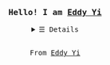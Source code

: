 <h3 align="center"><samp>Hello! I am <b><a rel="nofollow noopener noreferrer" target="_blank" href="https://www.eddyyi.dev/">Eddy Yi</a></b></samp></h3>
<details align="center">
   <summary> <samp>&#9776; Details</samp></summary>
   <p align="center"><br>
      <h4>🌏 &nbsp; &nbsp;Find me around the web </h4>
      <p>My personal website <a target="_blank" href="https://www.eddyyi.dev/">eddyyi.dev</a></p>
      <p>Sharing updates on <a target="_blank" href="https://www.linkedin.com/in/eddy-yi-99a4221b7">LinkedIn</a></p>
      <a href="https://github.com/superywan?tab=repositories" target="_blank"><img alt="Code" src="https://img.shields.io/badge/-code-000000?style=flat-square&logo=Plex&logoColor=white"></a>
      <a href="https://github.com/superywan?tab=repositories&language=javascript" target="_blank"><img alt="Javascript" src="https://img.shields.io/badge/-Javascript-f1e05a?style=flat-square&logo=Javascript&logoColor=white"></a>
      <a href="https://github.com/superywan?tab=repositories&language=java" target="_blank"><img alt="Java" src="https://img.shields.io/badge/-Java-b07219?style=flat-square&logo=Java&logoColor=white"></a>
  <br>
  <img src="https://github-readme-stats.vercel.app/api?username=superywan&show_icons=true&hide_border=true&hide=issues&title_color=5391FE&icon_color=000000&text_color=555"></img><br>
     <a href="https://github.com/superywan/superywan" target="_blank"><img alt="GitHub hits" src="https://img.shields.io/github/last-commit/superywan/superywan?label=profile%20updated&style=flat-square"></a>
  </samp>
  </p>
</details>
<br>
<samp>
  <p align="center">
    From <a href="https://github.com/superywan/superywan">Eddy Yi</a>
  </p>
</samp>
